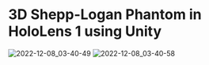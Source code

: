 # 3D Shepp-Logan Phantom in HoloLens 1 using Unity

![2022-12-08_03-40-49](https://user-images.githubusercontent.com/2887489/206414148-0c47117b-361e-49e8-b058-ae0eaba8a616.png)
![2022-12-08_03-40-58](https://user-images.githubusercontent.com/2887489/206414206-d0a2c667-060c-4de8-9699-4f4972527364.png)
